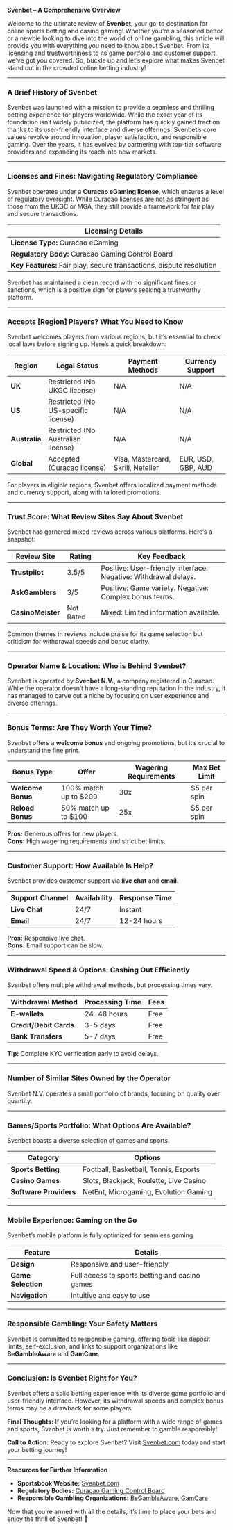 **Svenbet – A Comprehensive Overview**  

Welcome to the ultimate review of **Svenbet**, your go-to destination for online sports betting and casino gaming! Whether you’re a seasoned bettor or a newbie looking to dive into the world of online gambling, this article will provide you with everything you need to know about Svenbet. From its licensing and trustworthiness to its game portfolio and customer support, we’ve got you covered. So, buckle up and let’s explore what makes Svenbet stand out in the crowded online betting industry!  

---

### **A Brief History of Svenbet**  
Svenbet was launched with a mission to provide a seamless and thrilling betting experience for players worldwide. While the exact year of its foundation isn’t widely publicized, the platform has quickly gained traction thanks to its user-friendly interface and diverse offerings. Svenbet’s core values revolve around innovation, player satisfaction, and responsible gaming. Over the years, it has evolved by partnering with top-tier software providers and expanding its reach into new markets.  

---

### **Licenses and Fines: Navigating Regulatory Compliance**  
Svenbet operates under a **Curacao eGaming license**, which ensures a level of regulatory oversight. While Curacao licenses are not as stringent as those from the UKGC or MGA, they still provide a framework for fair play and secure transactions.  

| **Licensing Details** |  
|-----------------------|  
| **License Type:** Curacao eGaming |  
| **Regulatory Body:** Curacao Gaming Control Board |  
| **Key Features:** Fair play, secure transactions, dispute resolution |  

Svenbet has maintained a clean record with no significant fines or sanctions, which is a positive sign for players seeking a trustworthy platform.  

---

### **Accepts [Region] Players? What You Need to Know**  
Svenbet welcomes players from various regions, but it’s essential to check local laws before signing up. Here’s a quick breakdown:  

| **Region** | **Legal Status** | **Payment Methods** | **Currency Support** |  
|------------|------------------|---------------------|----------------------|  
| **UK** | Restricted (No UKGC license) | N/A | N/A |  
| **US** | Restricted (No US-specific license) | N/A | N/A |  
| **Australia** | Restricted (No Australian license) | N/A | N/A |  
| **Global** | Accepted (Curacao license) | Visa, Mastercard, Skrill, Neteller | EUR, USD, GBP, AUD |  

For players in eligible regions, Svenbet offers localized payment methods and currency support, along with tailored promotions.  

---

### **Trust Score: What Review Sites Say About Svenbet**  
Svenbet has garnered mixed reviews across various platforms. Here’s a snapshot:  

| **Review Site** | **Rating** | **Key Feedback** |  
|------------------|------------|------------------|  
| **Trustpilot** | 3.5/5 | Positive: User-friendly interface. Negative: Withdrawal delays. |  
| **AskGamblers** | 3/5 | Positive: Game variety. Negative: Complex bonus terms. |  
| **CasinoMeister** | Not Rated | Mixed: Limited information available. |  

Common themes in reviews include praise for its game selection but criticism for withdrawal speeds and bonus clarity.  

---

### **Operator Name & Location: Who is Behind Svenbet?**  
Svenbet is operated by **Svenbet N.V.**, a company registered in Curacao. While the operator doesn’t have a long-standing reputation in the industry, it has managed to carve out a niche by focusing on user experience and diverse offerings.  

---

### **Bonus Terms: Are They Worth Your Time?**  
Svenbet offers a **welcome bonus** and ongoing promotions, but it’s crucial to understand the fine print.  

| **Bonus Type** | **Offer** | **Wagering Requirements** | **Max Bet Limit** |  
|----------------|-----------|---------------------------|-------------------|  
| **Welcome Bonus** | 100% match up to $200 | 30x | $5 per spin |  
| **Reload Bonus** | 50% match up to $100 | 25x | $5 per spin |  

**Pros:** Generous offers for new players.  
**Cons:** High wagering requirements and strict bet limits.  

---

### **Customer Support: How Available Is Help?**  
Svenbet provides customer support via **live chat** and **email**.  

| **Support Channel** | **Availability** | **Response Time** |  
|---------------------|------------------|-------------------|  
| **Live Chat** | 24/7 | Instant |  
| **Email** | 24/7 | 12-24 hours |  

**Pros:** Responsive live chat.  
**Cons:** Email support can be slow.  

---

### **Withdrawal Speed & Options: Cashing Out Efficiently**  
Svenbet offers multiple withdrawal methods, but processing times vary.  

| **Withdrawal Method** | **Processing Time** | **Fees** |  
|-----------------------|---------------------|----------|  
| **E-wallets** | 24-48 hours | Free |  
| **Credit/Debit Cards** | 3-5 days | Free |  
| **Bank Transfers** | 5-7 days | Free |  

**Tip:** Complete KYC verification early to avoid delays.  

---

### **Number of Similar Sites Owned by the Operator**  
Svenbet N.V. operates a small portfolio of brands, focusing on quality over quantity.  

---

### **Games/Sports Portfolio: What Options Are Available?**  
Svenbet boasts a diverse selection of games and sports.  

| **Category** | **Options** |  
|--------------|-------------|  
| **Sports Betting** | Football, Basketball, Tennis, Esports |  
| **Casino Games** | Slots, Blackjack, Roulette, Live Casino |  
| **Software Providers** | NetEnt, Microgaming, Evolution Gaming |  

---

### **Mobile Experience: Gaming on the Go**  
Svenbet’s mobile platform is fully optimized for seamless gaming.  

| **Feature** | **Details** |  
|-------------|-------------|  
| **Design** | Responsive and user-friendly |  
| **Game Selection** | Full access to sports betting and casino games |  
| **Navigation** | Intuitive and easy to use |  

---

### **Responsible Gambling: Your Safety Matters**  
Svenbet is committed to responsible gaming, offering tools like deposit limits, self-exclusion, and links to support organizations like **BeGambleAware** and **GamCare**.  

---

### **Conclusion: Is Svenbet Right for You?**  
Svenbet offers a solid betting experience with its diverse game portfolio and user-friendly interface. However, its withdrawal speeds and complex bonus terms may be a drawback for some players.  

**Final Thoughts:** If you’re looking for a platform with a wide range of games and sports, Svenbet is worth a try. Just remember to gamble responsibly!  

**Call to Action:** Ready to explore Svenbet? Visit [Svenbet.com](https://svenbet.com) today and start your betting journey!  

---

**Resources for Further Information**  
- **Sportsbook Website:** [Svenbet.com](https://svenbet.com)  
- **Regulatory Bodies:** [Curacao Gaming Control Board](https://www.curacao-egaming.com)  
- **Responsible Gambling Organizations:** [BeGambleAware](https://www.begambleaware.org), [GamCare](https://www.gamcare.org.uk)  

Now that you’re armed with all the details, it’s time to place your bets and enjoy the thrill of Svenbet! 🎉